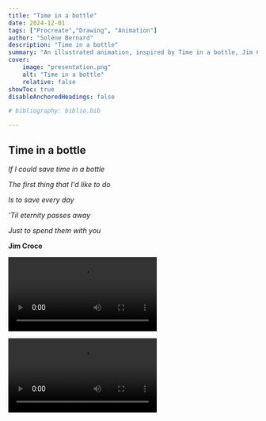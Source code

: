 ```yaml
---
title: "Time in a bottle"
date: 2024-12-01
tags: ["Procreate","Drawing", "Animation"]
author: "Solène Bernard"
description: "Time in a bottle" 
summary: "An illustrated animation, inspired by Time in a bottle, Jim Croce. Done on Procreate." 
cover:
    image: "presentation.png"
    alt: "Time in a bottle"
    relative: false
showToc: true
disableAnchoredHeadings: false

# bibliography: biblio.bib

---
```


## Time in a bottle

*If I could save time in a bottle*

*The first thing that I'd like to do*

*Is to save every day*

*'Til eternity passes away*

*Just to spend them with you*

**Jim Croce**

<video src="time_in_a_bottle.mp4" controls></video>

![](time_in_a_bottle.mp4)

